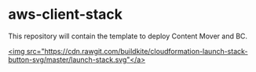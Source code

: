 # aws-client-stack
This repository will contain the template to deploy Content Mover and BC.

<a href="https://console.aws.amazon.com/cloudformation/home#/stacks/quickcreate?stackName&templateURL=https://prosperoware-cloudformation-templates.s3.amazonaws.com/template.yml" target="_blank"><img src="https://cdn.rawgit.com/buildkite/cloudformation-launch-stack-button-svg/master/launch-stack.svg"</a>

